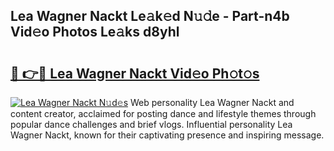 ## Lea Wagner Nackt Le𝚊k𝚎d N𝚞𝚍e - Part-n4b Vid𝚎o Photos Le𝚊ks d8yhl

# <h2><a href="http://fb9iaz1.evod.top/?m=Lea+Wagner+Nackt">🔗 👉🔴 Lea Wagner Nackt Vid𝚎o Ph𝚘t𝚘s</a></h2>

[![Lea Wagner Nackt N𝚞d𝚎s](https://i.imgur.com/8V9OHl7.gif)](http://fb9iaz1.evod.top/?m=Lea+Wagner+Nackt)
Web personality Lea Wagner Nackt and content creator, acclaimed for posting dance and lifestyle themes through popular dance challenges and brief vlogs. Influential personality Lea Wagner Nackt, known for their captivating presence and inspiring message. 
